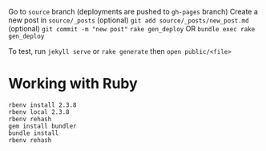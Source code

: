 Go to `source` branch (deployments are pushed to `gh-pages` branch)
Create a new post in `source/_posts`
(optional) `git add source/_posts/new_post.md`
(optional) `git commit -m "new post"`
`rake gen_deploy` OR `bundle exec rake gen_deploy`

To test, run `jekyll serve` or `rake generate` then `open public/<file>`

# Working with Ruby
```
rbenv install 2.3.8
rbenv local 2.3.8
rbenv rehash
gem install bundler
bundle install
rbenv rehash
```
